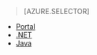 > [AZURE.SELECTOR] 
- [Portal](../articles/media-services/media-services-portal-scale-media-processing.md)
- [.NET](../articles/media-services/media-services-dotnet-encoding-units.md)
- [Java](https://github.com/southworkscom/azure-sdk-for-media-services-java-samples)
